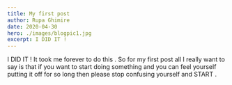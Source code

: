 ```yaml
---
title: My first post
author: Rupa Ghimire
date: 2020-04-30
hero: ./images/blogpic1.jpg
excerpt: I DID IT ! 
---
```

I DID IT ! It took me forever to do this . So for my first post all I really want to say is that if you want to start doing something and you can feel yourself putting it off for so long then please stop confusing yourself and START .